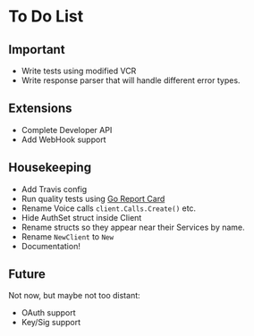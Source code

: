 To Do List
==========

## Important

- Write tests using modified VCR
- Write response parser that will handle different error types.

## Extensions

- Complete Developer API
- Add WebHook support

## Housekeeping
- Add Travis config
- Run quality tests using [Go Report Card](https://goreportcard.com/report/github.com/judy2k/nexmo-go)
- Rename Voice calls `client.Calls.Create()` etc.
- Hide AuthSet struct inside Client
- Rename structs so they appear near their Services by name.
- Rename `NewClient` to `New`
- Documentation!

## Future

Not now, but maybe not too distant:

- OAuth support
- Key/Sig support

